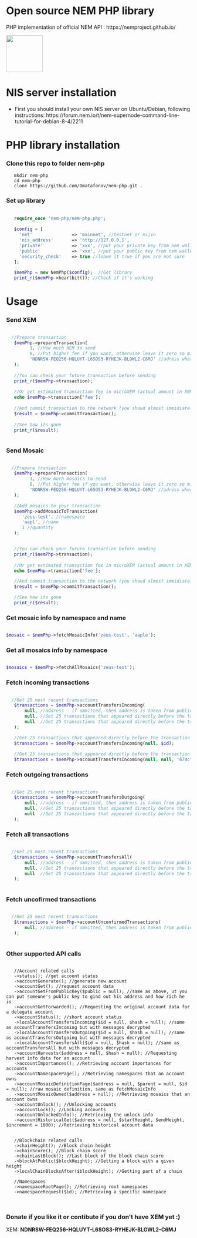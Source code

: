 <h1>Open source NEM PHP library</h1>
<p> PHP implementation of official NEM API : https://nemproject.github.io/</p> 

<img src="https://nemproject.github.io/logo.png" style="height: 100px"/>
<h1>NIS server installation</h1>

<ul>
   <li>First you should install your own NIS server on Ubuntu/Debian, following instructions: https://forum.nem.io/t/nem-supernode-command-line-tutorial-for-debian-8-4/2211</li>
</ul>

<h1>PHP library installation</h1>

   <h3>Clone this repo to folder nem-php</h3>
   
   ```
      mkdir nem-php
      cd nem-php
      clone https://github.com/Dmatafonov/nem-php.git .
   ```
   
   <h3>Set up library</h3>
   
   ```php
      
      require_once 'nem-php/nem-php.php';
      
      $config = [
        'net'               => 'mainnet', //testnet or mijin
        'nis_address'       => 'http://127.0.0.1',
        'private'           => 'xxx', //put your private key from nem wallet
        'public'            => 'xxx', //put your public key from nem wallet
        'security_check'    => true //leave it true if you are not sure
      ];

      $nemPhp = new NemPhp($config);  //Get library
      print_r($nemPhp->heartbit()); //Check if it's working

   ```
   
<h1>Usage</h1>
   
   <h3>Send XEM</h3>
   
   ```php
   
     //Prepare transaction
      $nemPhp->prepareTransaction(
            1, //How much XEM to send 
            0, //Put higher fee if you want, otherwise leave it zero so minimum fee will be taken off
            'NDNRSW-FEQ256-HQLUYT-L6SOS3-RYHEJK-BLOWL2-C6MJ' //adress where to send
      );
      
      //You can check your future transaction before sending
      print_r($nemPhp->transaction);
      
      //Or get estimated transaction fee in microXEM (actual amount in XEM will be divided vy 1000000)
      echo $nemPhp->transaction['fee'];
      
      //And commit transaction to the network (you shoud almost immidiately hear 'dink' sound from you wallet
      $result = $nemPhp->commitTransaction();
      
      //See how its gone
      print_r($result);
      
   ```
   
   <h3>Send Mosaic</h3>
   
   ```php

     //Prepare transaction
      $nemPhp->prepareTransaction(
            1, //How much mosaics to send 
            0, //Put higher fee if you want, otherwise leave it zero so minimum fee will be taken off
            'NDNRSW-FEQ256-HQLUYT-L6SOS3-RYHEJK-BLOWL2-C6MJ' //adress where to send
      );

      //Add mosaics to your transaction
      $nemPhp->addMosaicToTransaction(
         'zeus-test', //namespace
         'aapl', //name
         1 //quantity
      );


      //You can check your future transaction before sending
      print_r($nemPhp->transaction);
      
      //Or get estimated transaction fee in microXEM (actual amount in XEM will be divided vy 1000000)
      echo $nemPhp->transaction['fee']; 

      //And commit transaction to the network (you shoud almost immidiately hear 'dink' sound from you wallet
      $result = $nemPhp->commitTransaction();

      //See how its gone
      print_r($result);

   ```
      
<h3>Get mosaic info by namespace and name</h3>

   ```php
   
   $mosaic = $nemPhp->fetchMosaicInfo('zeus-test', 'aaple');
   
   ```
   

<h3>Get all mosaics info by namespace </h3>

   ```php
   
   $mosaics = $nemPhp->fetchAllMosaics('zeus-test');
   
   ```
      
      
<h3>Fetch incoming transactions</h3>
   
   ```php

     //Get 25 most recent transactions 
      $transactions = $nemPhp->accountTransfersIncoming(
          null, //address - if ommitted, then address is taken from public key
          null, //Get 25 transactions that appeared directly before the transaction with paricular id
          null  //Get 25 transactions that appeared directly before the transaction with paricular hash
      );

      //Get 25 transactions that appeared directly before the transaction with paricular id
      $transactions = $nemPhp->accountTransfersIncoming(null, $id);
      
      //Get 25 transactions that appeared directly before the transaction with paricular hash
      $transactions = $nemPhp->accountTransfersIncoming(null, null, '674cf29a76c2e86368f8ff6608db731fa6aa54cf4bfdf4efe6c65c946eb3ae01');

   ```
   
   <h3>Fetch outgoing transactions</h3>
   
   
   ```php

     //Get 25 most recent transactions 
      $transactions = $nemPhp->accountTransfersOutgoing(
          null, //address - if ommitted, then address is taken from public key
          null, //Get 25 transactions that appeared directly before the transaction with paricular id
          null  //Get 25 transactions that appeared directly before the transaction with paricular hash
      );


   ```
   
   
<h3>Fetch all transactions</h3>
      
   
   ```php

     //Get 25 most recent transactions 
      $transactions = $nemPhp->accountTransfersAll(
          null, //address - if ommitted, then address is taken from public key
          null, //Get 25 transactions that appeared directly before the transaction with paricular id
          null  //Get 25 transactions that appeared directly before the transaction with paricular hash
      );
      

   ```
   
   
<h3>Fetch uncofirmed transactions</h3>
   
   
   ```php

     //Get 25 most recent transactions 
      $transactions = $nemPhp->accountUnconfirmedTransactions(
          null, //address - if ommitted, then address is taken from public key
      );
      

   ```
   
   
<h3>Other supported API calls</h3>
   
   ```
   
      //Account related calls
      ->status(); //get account status
      ->accountGenerate(); //generate new account
      ->accountGet(); //request account data
      ->accountGetFromPublicKey($public = null); //same as above, ut you can put someone's public key to gind out his address and how rich he is
      ->accountGetForwarded(); //Requesting the original account data for a delegate account
      ->accountStatus(); //short account status
      ->localAccountTransfersIncoming($id = null, $hash = null); //same as accountTransfersIncoming but with messages decrypted
      ->localAccountTransfersOutgoing($id = null, $hash = null); //same as accountTransfersOutgoing but with messages decrypted
      ->localAccountTransfersAll($id = null, $hash = null); //same as accountTransfersAll but with messages decrypted
      ->accountHarvests($address = null, $hash = null); //Requesting harvest info data for an account
      ->accountImportances(); //Retrieving account importances for accounts
      ->accountNamespacePage(); //Retrieving namespaces that an account owns
      ->accountMosaicDefinitionPage($address = null, $parent = null, $id = null); //raw mosaic definition, same as fetchMosaicInfo
      ->accountMosaicOwned($address = null); //Retrieving mosaics that an account owns
      ->accountUnlock(); //Unlocking accounts
      ->accountLock(); //Locking accounts
      ->accountUnlockedInfo(); //Retrieving the unlock info
      ->accountHistoricalGet($address = null, $startHeight, $endHeight, $increment = 1000); //Retrieving historical account data
      
      
      //Blockchain related calls
      ->chainHeight(); //Block chain height
      ->chainScore(); //Block chain score
      ->chainLastBlock(); //Last block of the block chain score
      ->blockAtPublic($blockHeight); //Getting a block with a given height
      ->localChainBlocksAfter($blockHeight); //Getting part of a chain
      
      //Namespaces
      ->namespaceRootPage(); //Retrieving root namespaces
      ->namespaceRequest($id); //Retrieving a specific namespace
      
      
   ```
   
<h3>Donate if you like it or contibute if you don't have XEM yet :)</h3>
<p>XEM: <b>NDNRSW-FEQ256-HQLUYT-L6SOS3-RYHEJK-BLOWL2-C6MJ</b></p>
